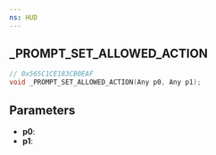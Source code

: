 ```yaml
---
ns: HUD
---
```

## _PROMPT_SET_ALLOWED_ACTION

```c
// 0x565C1CE183CB0EAF
void _PROMPT_SET_ALLOWED_ACTION(Any p0, Any p1);
```

## Parameters
* **p0**:
* **p1**:
